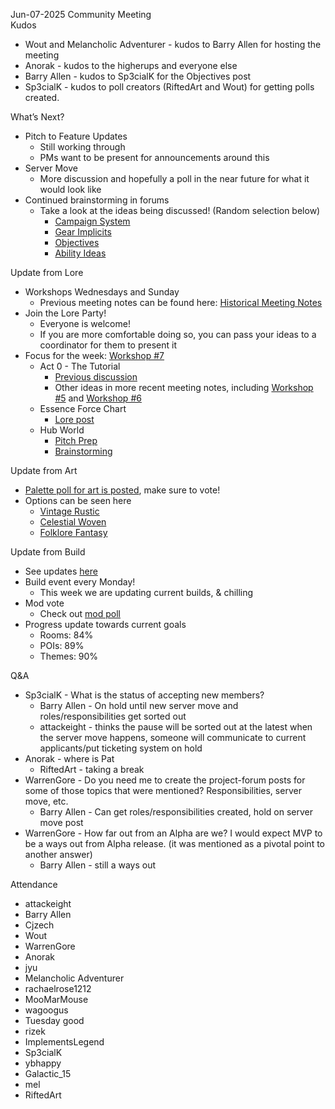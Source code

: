 Jun-07-2025 Community Meeting  
Kudos

* Wout and Melancholic Adventurer \- kudos to Barry Allen for hosting the meeting
* Anorak \- kudos to the higherups and everyone else
* Barry Allen \- kudos to Sp3cialK for the Objectives post
* Sp3cialK \- kudos to poll creators (RiftedArt and Wout) for getting polls created.

What’s Next?

* Pitch to Feature Updates
    * Still working through
    * PMs want to be present for announcements around this
* Server Move
    * More discussion and hopefully a poll in the near future for what it would look like
* Continued brainstorming in forums
    * Take a look at the ideas being discussed\! (Random selection below)
        * [Campaign System](https://discord.com/channels/1328761294085554176/1379281189524869150)
        * [Gear Implicits](https://discord.com/channels/1328761294085554176/1375921844166590494)
        * [Objectives](https://discord.com/channels/1328761294085554176/1375922167027597322)
        * [Ability Ideas](https://discord.com/channels/1328761294085554176/1373065058531410011)

Update from Lore

* Workshops Wednesdays and Sunday
    * Previous meeting notes can be found here: [Historical Meeting Notes](https://discord.com/channels/1328761294085554176/1376374250453205075)
* Join the Lore Party\!
    * Everyone is welcome\!
    * If you are more comfortable doing so, you can pass your ideas to a coordinator for them to present it
* Focus for the week: [Workshop \#7](https://discord.com/channels/1328761294085554176/1380556698510426262)
    * Act 0 \- The Tutorial
        * [Previous discussion](https://discord.com/channels/1328761294085554176/1373757529045340302)
        * Other ideas in more recent meeting notes, including [Workshop \#5](https://discord.com/channels/1328761294085554176/1378880887319695421) and [Workshop \#6](https://discord.com/channels/1328761294085554176/1379956312238194710)
    * Essence Force Chart
        * [Lore post](https://discord.com/channels/1328761294085554176/1373096826399359097)
    * Hub World
        * [Pitch Prep](https://discord.com/channels/1328761294085554176/1379730928611627032)
        * [Brainstorming](https://discord.com/channels/1328761294085554176/1365731914723360860)

Update from Art

* [Palette poll for art is posted](https://discord.com/channels/1328761294085554176/1347951965245542521/1380962307386904637), make sure to vote\!
* Options can be seen here
    * [Vintage Rustic](https://discord.com/channels/1328761294085554176/1375228037771034656/1375555042572239001)
    * [Celestial Woven](https://discord.com/channels/1328761294085554176/1375228037771034656/1375696656359493733)
    * [Folklore Fantasy](https://discord.com/channels/1328761294085554176/1375228037771034656/1375721851002556528)

Update from Build

* See updates [here](https://discord.com/channels/1328761294085554176/1335631637769097236/1380641492380684309)
* Build event every Monday\!
    * This week we are updating current builds, & chilling
* Mod vote
    * Check out [mod poll](https://discord.com/channels/1328761294085554176/1347951965245542521/1380634242232356954)
* Progress update towards current goals
    * Rooms: 84%
    * POIs: 89%
    * Themes: 90%

Q\&A

* Sp3cialK \- What is the status of accepting new members?
    * Barry Allen \- On hold until new server move and roles/responsibilities get sorted out
    * attackeight \- thinks the pause will be sorted out at the latest when the server move happens, someone will communicate to current applicants/put ticketing system on hold
* Anorak \- where is Pat
    * RiftedArt \- taking a break
* WarrenGore \- Do you need me to create the project-forum posts for some of those topics that were mentioned? Responsibilities, server move, etc.
    * Barry Allen \- Can get roles/responsibilities created, hold on server move post
* WarrenGore \- How far out from an Alpha are we? I would expect MVP to be a ways out from Alpha release. (it was mentioned as a pivotal point to another answer)
    * Barry Allen \- still a ways out

Attendance
* attackeight
* Barry Allen
* Cjzech
* Wout
* WarrenGore
* Anorak
* jyu
* Melancholic Adventurer
* rachaelrose1212
* MooMarMouse
* wagoogus
* Tuesday good
* rizek
* ImplementsLegend
* Sp3cialK
* ybhappy
* Galactic_15
* mel
* RiftedArt